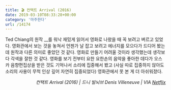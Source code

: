 ```yaml
---
title: 🎬 컨택트 Arrival (2016)
date: 2019-03-10T08:33:28+00:00
category: '마주한다'
url: /14174
---
```


Ted Chiang의 원작 _<Story of Your Life>_를 워낙 재밌게 읽어서 영화로 나왔을 때 꼭 보려고 벼르고 있었다. 영화관에서 보는 것을 놓쳐서 언젠가 날 잡고 보려고 에너지를 모으다가 드디어 봤는데 원작과 다른 의미로 좋았던 것 같다. 영화로 만들기 어려울 것이라 생각했는데 생각보다 각색을 잘한 것 같다. 영화를 보기 전부터 요한 요한손의 음악을 좋아한 데다가 오스카 음향편집상을 받은 것도 기억나서 소리에 집중해서 봤고 (사실 따로 집중하지 않아도 소리의 사용이 무척 인상 깊어 자연히 집중되었다) 영화관에서 못 본 게 더 아쉬워졌다.





<p style="text-align:right">
  <em>컨택트 Arrival (2016) |&nbsp;드니 빌뇌브 Denis Villeneuve&nbsp;| VIA&nbsp;</em><a rel="noreferrer noopener" href="http://netflix.com/" target="_blank"><em>Netflix</em></a>
</p>